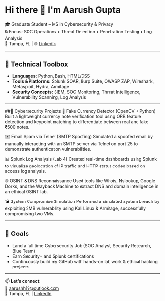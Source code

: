 # Hi there 👋 I'm Aarush Gupta

🎓 Graduate Student – MS in Cybersecurity & Privacy  
🔒 Focus: SOC Operations • Threat Detection • Penetration Testing • Log Analysis  
📍 Tampa, FL | 🌐 [LinkedIn](https://www.linkedin.com/in/aarush-gupta-cyber)

---

## 🧰 Technical Toolbox

- **Languages:** Python, Bash, HTML/CSS
- **Tools & Platforms:** Splunk SOAR, Burp Suite, OWASP ZAP, Wireshark, Metasploit, Hydra, Armitage
- **Security Concepts:** SIEM, SOC Monitoring, Threat Intelligence, Vulnerability Scanning, Log Analysis

---

##🧪 Cybersecurity Projects
🔐 Fake Currency Detector (OpenCV + Python)
Built a lightweight currency note verification tool using ORB feature detection and keypoint matching to differentiate between real and fake ₹500 notes.

✉️ Email Spam via Telnet (SMTP Spoofing)
Simulated a spoofed email by manually interacting with an SMTP server via Telnet on port 25 to demonstrate authentication vulnerabilities.

📊 Splunk Log Analysis (Lab 4)
Created real-time dashboards using Splunk to visualize geolocation of IP traffic and HTTP status codes based on access log analysis.

🌐 OSINT & DNS Reconnaissance
Used tools like Whois, Nslookup, Google Dorks, and the Wayback Machine to extract DNS and domain intelligence in an ethical OSINT lab.

💣 System Compromise Simulation
Performed a simulated system breach by exploiting SMB vulnerability using Kali Linux & Armitage, successfully compromising two VMs.

---

## 🧭 Goals

- Land a full time Cybersecurity Job (SOC Analyst, Security Research, Blue Team)
- Earn Security+ and Splunk certifications
- Continuously build my GitHub with hands-on lab work & ethical hacking projects

---

📫 **Let’s connect**:  
📧 aarushh19@outlook.com  
📍 Tampa, FL | [LinkedIn](https://www.linkedin.com/in/aarush-gupta-cyber)


